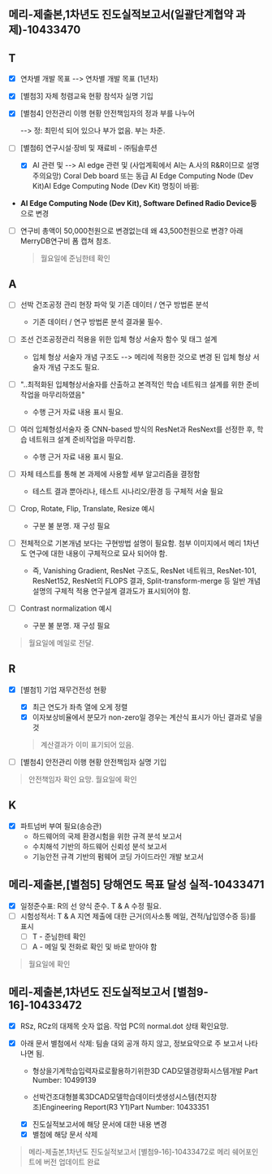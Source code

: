 ## 메리-제출본,1차년도 진도실적보고서(일괄단계협약 과제)-10433470

## T

- [x] 연차별 개발 목표 --> 연차별 개발 목표 (1년차)

- [x] [별첨3] 자체 청렴교육 현황 참석자 실명 기입

- [x] [별첨4] 안전관리 이행 현황 안전책임자의 정과 부를 나누어

  --> 정: 최민석 되어 있으나 부가 없음. 부는 차준.

- [ ] [별첨6] 연구시설·장비 및 재료비 - ㈜팀솔루션

  - [x] AI 관련 및 --> AI edge 관련 및   (사업계획에서 AI는 A.사의 R&R이므로 설명 주의요망) Coral Deb board 또는 동급 AI Edge Computing Node (Dev Kit)AI Edge Computing Node (Dev Kit) 명칭이 바뀜: 
    
* **AI Edge Computing Node (Dev Kit), Software Defined Radio Device등** 으로 변경
    
- [ ] 연구비 총액이 50,000천원으로 변경없는데 왜 43,500천원으로 변경? 아래 MerryDB연구비 폼 캡쳐 참조.
  
    > 월요일에 준님한테 확인



## A

- [ ] 선박 건조공정 관리 현장 파악 및 기존 데이터 / 연구 방법론 분석
  * 기존 데이터 / 연구 방법론 분석 결과물 필수.
- [ ] 조선 건조공정관리 적용을 위한 입체 형상 서술자 함수 및 태그 설계
  * 입체 형상 서술자 개념 구조도 --> 메리에 적용한 것으로 변경 된 입체 형상 서술자 개념 구조도 필요.

- [ ] "..최적화된 입체형상서술자를 산출하고 본격적인 학습 네트워크 설계를 위한 준비작업을 마무리하였음"
  * 수행 근거 자료 내용 표시 필요.
- [ ] 여러 입체형성서술자 중 CNN-based 방식의 ResNet과 ResNext를 선정한 후, 학습 네트워크 설계 준비작업을 마무리함. 
  * 수행 근거 자료 내용 표시 필요.
- [ ] 자체 테스트를 통해 본 과제에 사용할 세부 알고리즘을 결정함
  * 테스트 결과 뿐아리나, 테스트 시나리오/환경 등 구체적 서술 필요
- [ ] Crop, Rotate, Flip, Translate, Resize 예시
  * 구분 불 분명. 재 구성 필요
- [ ] 전체적으로 기본개념 보다는 구현방법 설명이 필요함. 첨부 이미지에서 메리 1차년도 연구에 대한 내용이 구체적으로 묘사 되어야 함.
  * 즉, Vanishing Gradient, ResNet 구조도, ResNet 네트워크, ResNet-101, ResNet152, ResNet의 FLOPS 결과, Split-transform-merge 등 일반 개념 설명의 구체적 적용 연구설계 결과도가 표시되어야 함.
- [ ] Contrast normalization 예시
  * 구분 불 분명. 재 구성 필요

> 월요일에 메일로 전달.



## R

- [x] [별첨1] 기업 재무건전성 현황

  - [x] 최근 연도가 좌측 열에 오게 정렬
  - [x] 이자보상비율에서 분모가 non-zero일 경우는 계산식 표시가 아닌 결과로 넣을 것

  > 계산결과가 이미 표기되어 있음.



- [ ] [별첨4] 안전관리 이행 현황 안전책임자 실명 기입

> 안전책임자 확인 요망. 월요일에 확인



## K

- [x] 파트넘버 부여 필요(송승관)
  - 하드웨어의 국제 환경시험을 위한 규격 분석 보고서
  - 수치해석 기반의 하드웨어 신뢰성 분석 보고서
  - 기능안전 규격 기반의 펌웨어 코딩 가이드라인 개발 보고서



## 메리-제출본,[별첨5] 당해연도 목표 달성 실적-10433471

- [x] 일정준수표: R의 선 양식 준수. T & A 수정 필요. 
- [ ] 시험성적서: T & A 지연 제출에 대한 근거(의사소통 메일, 견적/납입영수증 등)를 표시
  - [ ] T - 준님한테 확인
  - [ ] A - 메일 및 전화로 확인 및 바로 받아야 함

> 월요일에 확인



## 메리-제출본,1차년도 진도실적보고서 [별첨9-16]-10433472

- [x] RSz, RCz의 대제목 숫자 없음. 작업 PC의 normal.dot 상태 확인요망. 

- [x] 아래 문서 별첨에서 삭제: 팀솔 대외 공개 하지 않고, 정보요약으로 주 보고서 나타나면 됨.

  * 형상을기계학습입력자료로활용하기위한3D CAD모델경량화시스템개발 Part Number: 10499139 

  * 선박건조대형블록3DCAD모델학습데이터셋생성시스템(천지창조)Engineering Report(R3 Y1)Part Number: 10433351
  * [x] 진도실적보고서에 해당 문서에 대한 내용 변경
  * [x] 별첨에 해당 문서 삭제 

> 메리-제출본,1차년도 진도실적보고서 [별첨9-16]-10433472로 메리 쉐어포인트에 버전 업데이트 완료

